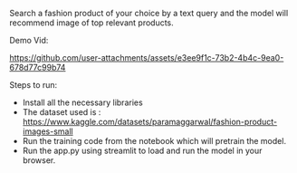 Search a fashion product of your choice by a text query and the model will recommend image of top relevant products.

Demo Vid: 

https://github.com/user-attachments/assets/e3ee9f1c-73b2-4b4c-9ea0-678d77c99b74

Steps to run:
- Install all the necessary libraries
- The dataset used is : https://www.kaggle.com/datasets/paramaggarwal/fashion-product-images-small
- Run the training code from the notebook which will pretrain the model.
- Run the app.py using streamlit to load and run the model in your browser.




